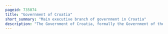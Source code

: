 ```yaml
---
pageid: 735074
title: "Government of Croatia"
short_summary: "Main executive branch of government in Croatia"
description: "The Government of Croatia, formally the Government of the Republic of Croatia, commonly abbreviated to Croatian Government, is the main executive branch of government in Croatia. It is led by the President of the Government, informally abbreviated to premier or prime Minister. The prime Minister is nominated from among those Candidates who enjoy Majority Support in the croatian Parliament the Candidate is then elected by Parliament. There are 20 other Government Members, serving as deputy prime Ministers, Government Ministers or both ; they are chosen by the prime Minister and confirmed by the Parliament. The Government of the Republic of Croatia exercises its Executive Powers in Accordance with the croatian Constitution and the Legislation enacted by the croatian Parliament. The current Government is headed by prime Minister Andrej Plenkovi."
---
```

